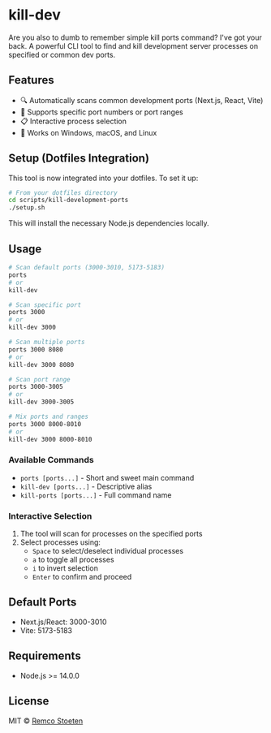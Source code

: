 # kill-dev

Are you also to dumb to remember simple kill ports command? I've got your back. A powerful CLI tool to find and kill development server processes on specified or common dev ports. 

## Features

- 🔍 Automatically scans common development ports (Next.js, React, Vite)
- 🎯 Supports specific port numbers or port ranges
- 📋 Interactive process selection
- 💪 Works on Windows, macOS, and Linux

## Setup (Dotfiles Integration)

This tool is now integrated into your dotfiles. To set it up:

```bash
# From your dotfiles directory
cd scripts/kill-development-ports
./setup.sh
```

This will install the necessary Node.js dependencies locally.

## Usage

```bash
# Scan default ports (3000-3010, 5173-5183)
ports
# or
kill-dev

# Scan specific port
ports 3000
# or
kill-dev 3000

# Scan multiple ports
ports 3000 8080
# or
kill-dev 3000 8080

# Scan port range
ports 3000-3005
# or
kill-dev 3000-3005

# Mix ports and ranges
ports 3000 8000-8010
# or
kill-dev 3000 8000-8010
```

### Available Commands

- `ports [ports...]` - Short and sweet main command
- `kill-dev [ports...]` - Descriptive alias
- `kill-ports [ports...]` - Full command name

### Interactive Selection

1. The tool will scan for processes on the specified ports
2. Select processes using:
   - `Space` to select/deselect individual processes
   - `a` to toggle all processes
   - `i` to invert selection
   - `Enter` to confirm and proceed

## Default Ports

- Next.js/React: 3000-3010
- Vite: 5173-5183

## Requirements

- Node.js >= 14.0.0

## License

MIT © [Remco Stoeten](https://github.com/remcostoeten)
